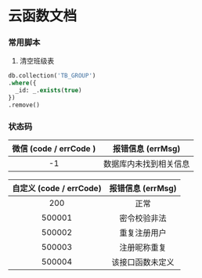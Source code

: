 # 云函数文档

### 常用脚本

1. 清空班级表

```SQL
db.collection('TB_GROUP')
.where({
  _id: _.exists(true)
})
.remove()
```

### 状态码

| 微信 (code / errCode ) |   报错信息 (errMsg)    |
| :--------------------: | :--------------------: |
|           -1           | 数据库内未找到相关信息 |

| 自定义 (code / errCode) | 报错信息 (errMsg) |
| :---------------------: | :---------------: |
|           200           |       正常        |
|         500001          |   密令校验非法    |
|         500002          |   重复注册用户    |
|         500003          |   注册昵称重复    |
|         500004          | 该接口函数未定义  |
